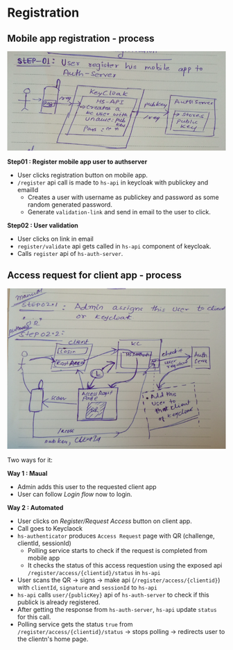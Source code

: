 # Registration

## Mobile app registration - process

![mobile-app-reg.png](images/mobile-app-reg.png)

**Step01 : Register mobile app user to authserver**

- User clicks registration button on mobile app.
- `/register` api call is made to `hs-api` in keycloak with publickey and emailId
   - Creates a user with username as publickey and password as some random generated password.
   - Generate `validation-link` and send in email to the user to click.


**Step02 : User validation**

- User clicks on link in email
- `register/validate` api gets called in `hs-api` component of keycloak.
- Calls `register` api of `hs-auth-server`.


## Access request for client app - process

![request-reg-access.png](images/request-reg-access.png)

Two ways for it:

**Way 1 : Maual**

- Admin adds this user to the requested client app
- User can follow *Login flow* now to login.

**Way 2 : Automated**
 
- User clicks on *Register/Request Access* button on client app.
- Call goes to Keyclaock
- `hs-authenticator` produces `Access Request` page with QR (challenge, clientId, sessionId) 
   - Polling service starts to check if the request is completed from mobile app
   - It checks the status of this access requestion using the exposed api `/register/access/{clientid}/status` in `hs-api`
- User scans the QR -> signs -> make api (`/register/access/{clientid}`)  with `clientId`, `signature` and `sessionId` to `hs-api`
- `hs-api` calls `user/{publicKey}` api of `hs-auth-server` to check if this publick is already registered.
- After getting the response from `hs-auth-server`, `hs-api` update `status` for this call.
- Polling service gets the status `true` from `/register/access/{clientid}/status` ->  stops polling -> redirects user to the clientn's  home page. 

